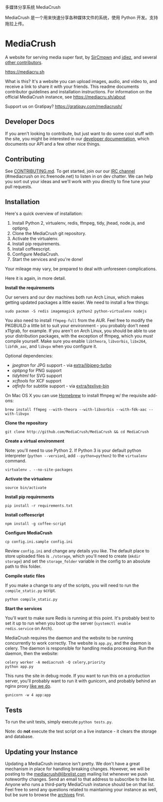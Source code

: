 
多媒体分享系统 MediaCrush

MediaCrush 是一个用来快速分享各种媒体文件的系统，使用 Python 开发。支持拖拉上传。



# MediaCrush

A website for serving media super fast, by [SirCmpwn](https://github.com/SirCmpwn) and [jdiez](https://github.com/jdiez17), and several [other contributors](https://github.com/MediaCrush/MediaCrush/graphs/contributors).

https://mediacru.sh

What is this?
It's a website you can upload images, audio, and video to, and receive a link to share it with your friends.
This readme documents contributor guidelines and installation instructions.
For information on the official MediaCrush instance, see https://mediacru.sh/about

Support us on Gratipay? https://gratipay.com/mediacrush/

## Developer Docs

If you aren't looking to contribute, but just want to do some cool stuff with the site, you might be interested in our [developer documentation](https://mediacru.sh/docs), which documents our API and a few other nice things.

## Contributing

See [CONTRIBUTING.md](https://github.com/MediaCrush/MediaCrush/blob/master/CONTRIBUTING.md).
To get started, join our our [IRC channel](http://webchat.freenode.net/?channels=mediacrush&uio=d4) (#mediacrush on irc.freenode.net) to listen in on dev chatter.
We can help you sort out your ideas and we'll work with you directly to fine tune your pull requests.

## Installation

Here's a quick overview of installation:

1. Install Python 2, virtualenv, redis, ffmpeg, tidy, jhead, node.js, and optipng.
2. Clone the MediaCrush git repository.
3. Activate the virtualenv.
4. Install pip requirements.
5. Install coffeescript.
6. Configure MediaCrush.
7. Start the services and you're done!

Your mileage may vary, be prepared to deal with unforeseen complications.

Here it is again, in more detail.

**Install the requirements**

Our servers and our dev machines both run Arch Linux, which makes getting updated packages a little easier.
We need to install a few things: 

    sudo pacman -S redis imagemagick python2 python-virtualenv nodejs
    
You also need to install `ffmpeg-full` from the AUR.
Feel free to modify the PKGBUILD a little bit to suit your environment - you probably don't need x11grab, for example.
If you aren't on Arch Linux, you should be able to use your distribution packages, with the exception of ffmpeg, which you *must* compile yourself.
Make sure you enable `libtheora`, `libvorbis`, `libx264`, `libfdk_aac`, and `libvpx` when you configure it.

Optional dependencies:

* *jpegtran* for JPG support - via [extra/libjpeg-turbo](https://www.archlinux.org/packages/extra/x86_64/libjpeg-turbo/)
* *optipng* for PNG support
* *tidyhtml* for SVG support
* *xcftools* for XCF support
* *otfinfo* for subtitle support - via [extra/texlive-bin](https://www.archlinux.org/packages/extra/x86_64/texlive-bin/)

On Mac OS X you can use [Homebrew](http://brew.sh/) to install ffmpeg w/ the requisite add-ons:

    brew install ffmpeg --with-theora --with-libvorbis --with-fdk-aac --with-libvpx

**Clone the repository**

    git clone http://github.com/MediaCrush/MediaCrush && cd MediaCrush

**Create a virtual environment**

Note: you'll need to use Python 2. If Python 3 is your default python interpreter (`python --version`), add `--python=python2` to the `virtualenv` command.

    virtualenv . --no-site-packages

**Activate the virtualenv**

    source bin/activate

**Install pip requirements**

    pip install -r requirements.txt

**Install coffeescript**

    npm install -g coffee-script

**Configure MediaCrush**

    cp config.ini.sample config.ini

Review `config.ini` and change any details you like.
The default place to store uploaded files is `./storage`, which you'll need to create (`mkdir storage`) and set the `storage_folder` variable in the config to an absolute path to this folder.

**Compile static files**

If you make a change to any of the scripts, you will need to run the `compile_static.py` script.

    python compile_static.py

**Start the services**

You'll want to make sure Redis is running at this point.
It's probably best to set it up to run when you boot up the server (`systemctl enable redis.service` on Arch).

MediaCrush requires the daemon and the website to be running concurrently to work correctly.
The website is `app.py`, and the daemon is celery.
The daemon is responsible for handling media processing.
Run the daemon, then the website:

    celery worker -A mediacrush -Q celery,priority
    python app.py

This runs the site in debug mode.
If you want to run this on a production server, you'll probably want to run it with gunicorn, and probably behind an nginx proxy [like we do](https://github.com/MediaCrush/MediaCrush/blob/master/config/nginx.conf).

    gunicorn -w 4 app:app

## Tests

To run the unit tests, simply execute `python tests.py`.

Note: do **not** execute the test script on a live instance - it clears the storage and database.

## Updating your Instance

Updating a MediaCrush instance isn't pretty.
We don't have a great mechanism in place for handling breaking changes.
However, we will be posting to the mediacrush@librelist.com mailing list whenever we push noteworthy changes.
Send an email to that address to subscribe to the list.
Anyone who runs a third-party MediaCrush instance should be on that list.
Feel free to send any questions related to maintaining your instance as well, but be sure to browse the [archives](http://librelist.com/browser/mediacrush) first.
